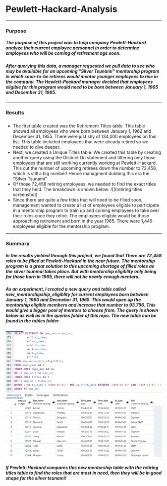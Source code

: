 # Pewlett-Hackard-Analysis
---
### Purpose
##### The purpose of this project was to help company Pewlett-Hackard analyze their current employee personnel in order to determine employees who will be coming of retirement age soon.
##### After querying this data, a manager requested we pull data to see who may be available for an upcoming "Silver Tsunami" mentorship program in which soon-to-be retirees would mentor younger employees to rise in the company. The Hewlett-Packard manager decided that employees eligible for this program would need to be born between January 1, 1965 and December 31, 1965.
---
### Results
##### 
* The first table created was the Retirement Titles table.  This table showed all employees who were born between January 1, 1962 and December 31, 1955. There were just shy of 134,000 employees on this list. This table included employees that were already retired so we needed to dive deeper.
* Next, we created a Unique Titles table. We created this table by creating another query using the Distinct On statement and filtering only those employees that are still working currently working at Pewlett-Hackard. This cut the number of upcoming retirees down the number to 72,458, which is still a big number! Hence managment dubbing this era the "Silver Tsunami"
* Of those 72,458 retiring employees, we needed to find the exact titles that they held. The breakdown is shown below:
![](retiring titles screenshot)
* Since there are quite a few titles that will need to be filled soon, management wanted to create a list of employees eligible to participate in a mentorship program to train up and coming employees to take over their roles once they retire. The employees eligible would be those approaching retirement and born in the year 1965. There were 1,449 employees eligible for the mentorship program.
---
### Summary
##### In the results yielded through this project, we found that There are 72,458 roles to be filled at Pewlett-Hackard in the near future. The mentorship program is a great solution to this upcoming shortage of filled roles as the silver tsunmai takes place. But with mentorship eligiblity only being for those born in 1965, there will not be nearly enough mentors.
##### As an experiment, I created a new query and table called new_mentorshipship_eligiblity for current employees born between January 1, 1960 and Decmeber 31, 1965. This would open up the mentorship eligible members and increase that number to 93,756. This would give a bigger pool of mentors to choose from. The query is shown below as well as in the queries folder of this repo. The new table can be found in the tables folder. 
![](https://github.com/yfaulkne/Pewlett-Hackard-Analysis/blob/main/Data/new_mentorship.PNG)
##### If Pewlett-Hackard compares this new mentorship table with the retiring titles table to find the roles that are most in need, then they will be in good shape for the silver tsunami! 
